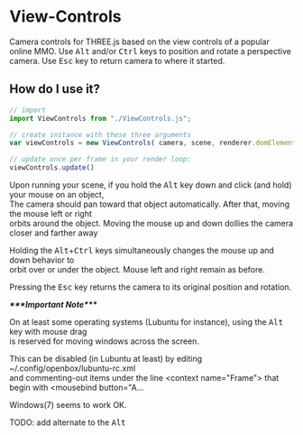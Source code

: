 # View-Controls

Camera controls for THREE.js based on the view controls of a popular online MMO. Use <kbd>Alt</kbd> and/or <kbd>Ctrl</kbd> keys to position and rotate a perspective camera.  Use <kbd>Esc</kbd> key to return camera to where it started.
    
## How do I use it?
```javascript
// import
import ViewControls from "./ViewControls.js";

// create instance with these three arguments
var viewControls = new ViewControls( camera, scene, renderer.domElement );

// update once per frame in your render loop:
viewControls.update()
```

Upon running your scene, if you hold the <kbd>Alt</kbd> key down and click (and hold) your mouse on an object, <br>
The camera should pan toward that object automatically. After that, moving the mouse left or right  <br>
orbits around the object.  Moving the mouse up and down dollies the camera closer and farther away <br>

Holding the <kbd>Alt</kbd>+<kbd>Ctrl</kbd> keys simultaneously changes the mouse up and down behavior to <br>
orbit over or under the object.  Mouse left and right remain as before. <br>

Pressing the <kbd>Esc</kbd> key returns the camera to its original position and rotation.

***\*\*\*Important Note\*\*\****
    
On at least some operating systems (Lubuntu for instance), using the <kbd>Alt</kbd> key with mouse drag<br>
is reserved for moving windows across the screen. 

This can be disabled (in Lubuntu at least) by editing ~/.config/openbox/lubuntu-rc.xml <br>
and commenting-out items under the line \<context name="Frame"\> that begin with \<mousebind button="A... <br>

Windows(7) seems to work OK.

TODO: add alternate to the <kbd>Alt</kbd>
